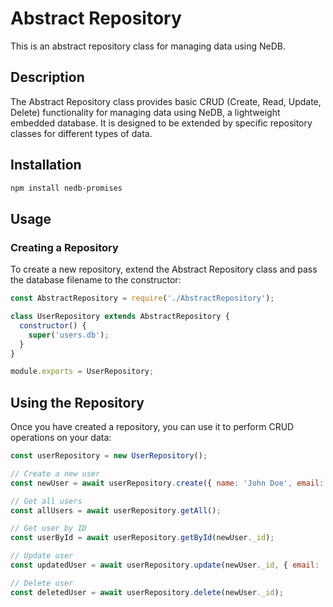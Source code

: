 # Abstract Repository

This is an abstract repository class for managing data using NeDB.

## Description

The Abstract Repository class provides basic CRUD (Create, Read, Update, Delete) functionality for managing data using NeDB, a lightweight embedded database. It is designed to be extended by specific repository classes for different types of data.

## Installation

```bash
npm install nedb-promises
```
## Usage

### Creating a Repository

To create a new repository, extend the Abstract Repository class and pass the database filename to the constructor:

```js
const AbstractRepository = require('./AbstractRepository');

class UserRepository extends AbstractRepository {
  constructor() {
    super('users.db');
  }
}

module.exports = UserRepository;

```
## Using the Repository

Once you have created a repository, you can use it to perform CRUD operations on your data:

```js
const userRepository = new UserRepository();

// Create a new user
const newUser = await userRepository.create({ name: 'John Doe', email: 'john@example.com' });

// Get all users
const allUsers = await userRepository.getAll();

// Get user by ID
const userById = await userRepository.getById(newUser._id);

// Update user
const updatedUser = await userRepository.update(newUser._id, { email: 'newemail@example.com' });

// Delete user
const deletedUser = await userRepository.delete(newUser._id);

```